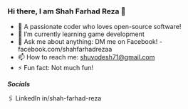 ### Hi there, I am Shah Farhad Reza 👋

- 🔭 A passionate coder who loves open-source software!
- 🌱 I’m currently learning game development
- 💬 Ask me about anything: DM me on Facebook! - facebook.com/shahfarhadrezaa
- 📫 How to reach me: shuvodesh71@gmail.com
- ⚡ Fun fact: Not much fun!

***Socials***

🖇️ LinkedIn in/shah-farhad-reza
